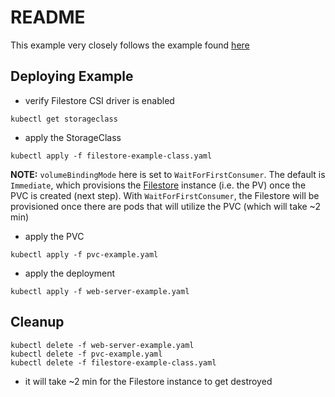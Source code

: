 # README
This example very closely follows the example found [here](https://cloud.google.com/kubernetes-engine/docs/how-to/persistent-volumes/filestore-csi-driver#access_a_volume_using_the)


## Deploying Example
- verify Filestore CSI driver is enabled
```
kubectl get storageclass
```

- apply the StorageClass
```
kubectl apply -f filestore-example-class.yaml
```

**NOTE:** `volumeBindingMode` here is set to `WaitForFirstConsumer`.  The default is `Immediate`, which provisions the [Filestore](https://cloud.google.com/filestore) instance (i.e. the PV) once the PVC is created (next step).  With `WaitForFirstConsumer`, the Filestore will be provisioned once there are pods that will utilize the PVC (which will take ~2 min)

- apply the PVC
```
kubectl apply -f pvc-example.yaml
```

- apply the deployment
```
kubectl apply -f web-server-example.yaml
```

## Cleanup
```
kubectl delete -f web-server-example.yaml
kubectl delete -f pvc-example.yaml
kubectl delete -f filestore-example-class.yaml
```
- it will take ~2 min for the Filestore instance to get destroyed
